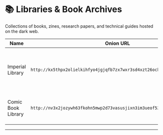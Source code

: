 # 📚 Libraries & Book Archives

Collections of books, zines, research papers, and technical guides hosted on the dark web.

| Name             | Onion URL                                      | Description |
|------------------|------------------------------------------------|-------------|
| Imperial Library | `http://kx5thpx2olielkihfyo4jgjqfb7zx7wxr3sd4xzt26ochei4m6f7tayd.onion/` | Large collection of eBooks, magazines, and academic texts. |
| Comic Book Library   | `http://nv3x2jozywh63fkohn5mwp2d73vasusjixn3im3ueof52fmbjsigw6ad.onion/`               | Collection of comics available on Tor network. |

---
